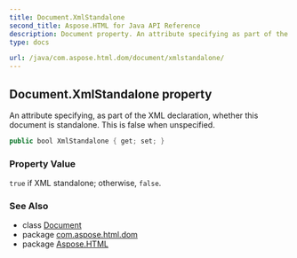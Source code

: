```yaml
---
title: Document.XmlStandalone
second_title: Aspose.HTML for Java API Reference
description: Document property. An attribute specifying as part of the XML declaration whether this document is standalone. This is false when unspecified
type: docs

url: /java/com.aspose.html.dom/document/xmlstandalone/
---
```

## Document.XmlStandalone property

An attribute specifying, as part of the XML declaration, whether this document is standalone. This is false when unspecified.

```java
public bool XmlStandalone { get; set; }
```

### Property Value

`true` if XML standalone; otherwise, `false`.

### See Also

* class [Document](../)
* package [com.aspose.html.dom](../../../com.aspose.html.dom/)
* package [Aspose.HTML](../../../)
